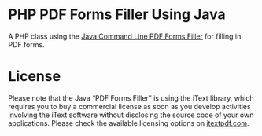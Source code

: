 # PHP PDF Forms Filler Using Java

A PHP class using the [Java Command Line PDF Forms Filler](https://github.com/uberboom/pdfforms-filler-java) for filling in PDF forms.

# License

Please note that the Java “PDF Forms Filler” is using the iText library, which requires you to buy a commercial license as soon as you develop activities involving the iText software without disclosing the source code of your own applications. Please check the available licensing options on [itextpdf.com](http://itextpdf.com/).
